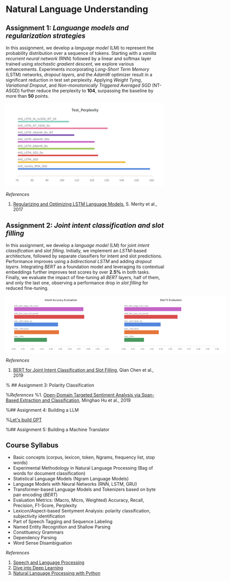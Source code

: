 # Natural Language Understanding

## Assignment 1: *Languange models and regularization strategies*

In this assignment, we develop a *language model* (LM) to represent the probability distribution over a sequence of tokens. Starting with a *vanilla recurrent neural network* (RNN) followed by a linear and softmax layer trained using *stochastic gradient descent*, we explore various enhancements. Experiments incorporating *Long-Short Term Memory* (LSTM) networks, *dropout layers*, and the *AdamW* optimizer result in a significant reduction in test set perplexity. Applying *Weight Tying*, *Variational Dropout*, and *Non-monotonically Triggered Averaged SGD* (NT-ASGD) further reduce the perplexity to **104**, surpassing the baseline by more than **50** points.

<div style="text-align: center;">
    <img src="images/Final_Test_PPL.png" alt="Final Test PPL" width="600">
</div>


_References_
1. [Regularizing and Optimizing LSTM Language Models](https://arxiv.org/abs/1708.02182), S. Merity et al., 2017


## Assignment 2: *Joint intent classification and slot filling*

In this assignment, we develop a *language model* (LM) for joint *intent classification* and *slot filling*. Initially, we implement an *LSTM*-based architecture, followed by separate classifiers for intent and slot predictions. Performance improves using a *bidirectional LSTM* and adding *dropout layers*. Integrating *BERT* as a foundation model and leveraging its contextual embeddings further improves test scores by over **2.5%** in both tasks. Finally, we evaluate the impact of fine-tuning all *BERT* layers, half of them, and only the last one, observing a performance drop in *slot filling* for reduced fine-tuning.

<div style="display: flex; justify-content: space-around; align-items: center;">
    <img src="images/NLU_final_intent_comparison.png" alt="Image 1" width="350">
    <img src="images/NLU_final_slot_comparison.png" alt="Image 2" width="350">
</div>


_References_
1. [BERT for Joint Intent Classification and Slot Filling](https://arxiv.org/abs/1902.10909), Qian Chen et al., 2019


% ## Assignment 3: Polarity Classification

%_References_
%1. [Open-Domain Targeted Sentiment Analysis via Span-Based Extraction and Classification](https://arxiv.org/abs/1906.03820), Minghao Hu et al., 2019


%## Assignment 4: Building a LLM

%[Let's build GPT](https://www.youtube.com/watch?v=kCc8FmEb1nY&t=0s)

%## Assignment 5: Building a Machine Translator


## Course Syllabus
- Basic concepts (corpus, lexicon, token, Ngrams, frequency list, stop words)
- Experimental Methodology in Natural Language Processing (Bag of words for document classification)
- Statistical Language Models (Ngram Language Models)
- Language Models with Neural Networks (RNN, LSTM, GRU)
- Transformer-based Language Models and Tokenizers based on byte pair encoding (*BERT*)
- Evaluation Metrics: (Macro, Micro, Weighted) Accuracy, Recall, Precision, F1-Score, Perplexity
- Lexicon/Aspect-based Sentyment Analysis: polarity  classification, subjectivity identification
- Part of Speech Tagging and Sequence Labeling
- Named Entity Recognition and Shallow Parsing
- Constituency Grammars
- Dependency Parsing
- Word Sense Disambiguation

_References_
1. [Speech and Language Processing](https://web.stanford.edu/~jurafsky/slp3/)
2. [Dive into Deep Learning](https://d2l.ai/index.html)
3. [Natural Language Processing with Python](https://www.nltk.org/book/)
